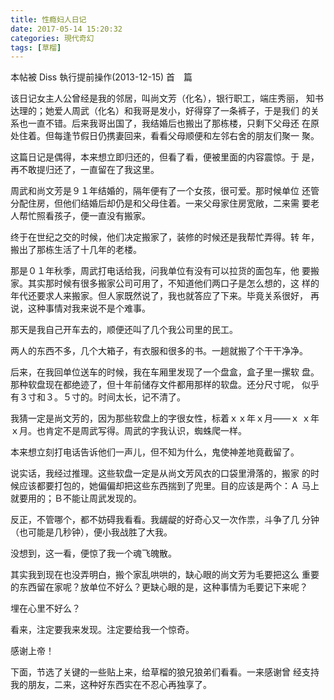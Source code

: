 ```yaml
---
title: 性瘾妇人日记
date: 2017-05-14 15:20:32
categories: 現代奇幻
tags: [草榴]
---
```

本帖被 Diss 執行提前操作(2013-12-15)
首　篇

该日记女主人公曾经是我的邻居，叫尚文芳（化名），银行职工，端庄秀丽，
知书达理的；她爱人周武（化名）和我哥是发小，好得穿了一条裤子，于是我们
的关系也一直不错。后来我哥出国了，我结婚后也搬出了那栋楼，只剩下父母还
在原处住着。但每逢节假日仍携妻回来，看看父母顺便和左邻右舍的朋友们聚一
聚。

这篇日记是偶得，本来想立即归还的，但看了看，便被里面的内容震惊。于
是，再不敢提归还了，一直留在了我这里。

周武和尚文芳是９１年结婚的，隔年便有了一个女孩，很可爱。那时候单位
还管分配住房，但他们结婚后却仍是和父母住着。一来父母家住房宽敞，二来需
要老人帮忙照看孩子，便一直没有搬家。

终于在世纪之交的时候，他们决定搬家了，装修的时候还是我帮忙弄得。转
年，搬出了那栋生活了十几年的老楼。

那是０１年秋季，周武打电话给我，问我单位有没有可以拉货的面包车，他
要搬家。其实那时候有很多搬家公司可用了，不知道他们两口子是怎么想的，这
样的年代还要求人来搬家。但人家既然说了，我也就答应了下来。毕竟关系很好，
再说，这种事情对我来说不是个难事。

那天是我自己开车去的，顺便还叫了几个我公司里的民工。

两人的东西不多，几个大箱子，有衣服和很多的书。一趟就搬了个干干净净。

后来，在我回单位送车的时候，我在车厢里发现了一个盘盒，盒子里一摞软
盘。那种软盘现在都绝迹了，但十年前储存文件都用那样的软盘。还分尺寸呢，
似乎有３寸和３。５寸的。时间太长，记不清了。

我猜一定是尚文芳的，因为那些软盘上的字很女性，标着ｘｘ年ｘ月——ｘ
ｘ年ｘ月。也肯定不是周武写得。周武的字我认识，蜘蛛爬一样。

本来想立刻打电话告诉他们一声儿，但不知为什么，鬼使神差地竟截留了。

说实话，我经过推理。这些软盘一定是从尚文芳风衣的口袋里滑落的，搬家
的时候应该都要打包的，她偏偏却把这些东西揣到了兜里。目的应该是两个：Ａ
马上就要用的；Ｂ不能让周武发现的。

反正，不管哪个，都不妨碍我看看。我龌龊的好奇心又一次作祟，斗争了几
分钟（也可能是几秒钟），便小我战胜了大我。

没想到，这一看，便惊了我一个魂飞魄散。

其实我到现在也没弄明白，搬个家乱哄哄的，缺心眼的尚文芳为毛要把这么
重要的东西留在家呢？放单位不好么？更缺心眼的是，这种事情为毛要记下来呢？

埋在心里不好么？

看来，注定要我来发现。注定要给我一个惊奇。

感谢上帝！

下面，节选了关键的一些贴上来，给草榴的狼兄狼弟们看看。一来感谢曾
经支持我的朋友，二来，这种好东西实在不忍心再独享了。